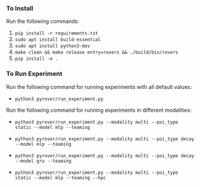 ### To Install

Run the following commands:
1. `pip install -r requirements.txt`
2. `sudo apt install build-essential`
3. `sudo apt install python3-dev`
4. `make clean && make release entry=rovers && ./build/bin/rovers`
5. `pip install -e .`

### To Run Experiment

Run the following command for running experiments with all default values:
- `python3 pyrover/run_experiment.py`

Run the following command for running experiments in different modalities:

- `python3 pyrover/run_experiment.py --modality multi --poi_type static --model mlp --teaming`

- `python3 pyrover/run_experiment.py --modality multi --poi_type decay --model mlp --teaming`

- `python3 pyrover/run_experiment.py --modality multi --poi_type decay --model gru --teaming`

- `python3 pyrover/run_experiment.py --modality multi --poi_type static --model mlp --teaming --hpc`
